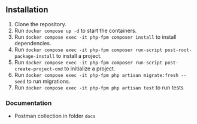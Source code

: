 ## Installation

1. Clone the repository.
2. Run `docker compose up -d` to start the containers.
3. Run `docker compose exec -it php-fpm composer install` to install dependencies.
4. Run `docker compose exec -it php-fpm composer run-script post-root-package-install` to install a project.
5. Run `docker compose exec -it php-fpm composer run-script post-create-project-cmd` to initialize a project.
6. Run `docker compose exec -it php-fpm php artisan migrate:fresh --seed` to run migrations.
7. Run `docker compose exec -it php-fpm php artisan test` to run tests

### Documentation
 - Postman collection in folder `docs`
